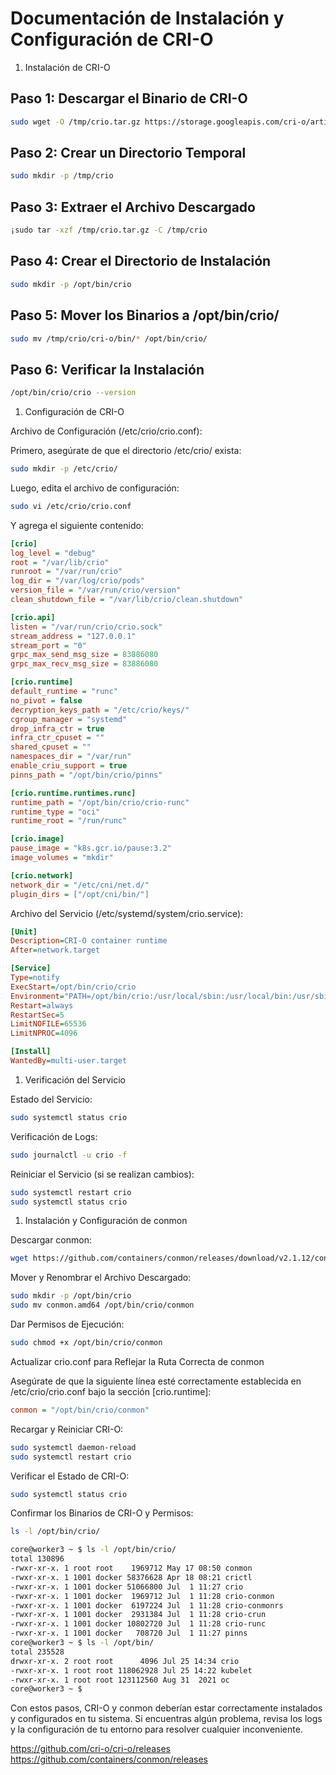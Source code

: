 # Documentación de Instalación y Configuración de CRI-O

1. Instalación de CRI-O

## Paso 1: Descargar el Binario de CRI-O

```bash
sudo wget -O /tmp/crio.tar.gz https://storage.googleapis.com/cri-o/artifacts/cri-o.amd64.v1.30.3.tar.gz
```
## Paso 2: Crear un Directorio Temporal

```bash
sudo mkdir -p /tmp/crio
```
## Paso 3: Extraer el Archivo Descargado

```bash
¡sudo tar -xzf /tmp/crio.tar.gz -C /tmp/crio
```

## Paso 4: Crear el Directorio de Instalación

```bash
sudo mkdir -p /opt/bin/crio
```

## Paso 5: Mover los Binarios a /opt/bin/crio/

```bash
sudo mv /tmp/crio/cri-o/bin/* /opt/bin/crio/
```

## Paso 6: Verificar la Instalación

```bash
/opt/bin/crio/crio --version
```

1. Configuración de CRI-O
   
Archivo de Configuración (/etc/crio/crio.conf):

Primero, asegúrate de que el directorio /etc/crio/ exista:

```bash
sudo mkdir -p /etc/crio/
```

Luego, edita el archivo de configuración:

```bash
sudo vi /etc/crio/crio.conf
```

Y agrega el siguiente contenido:

```ini
[crio]
log_level = "debug"
root = "/var/lib/crio"
runroot = "/var/run/crio"
log_dir = "/var/log/crio/pods"
version_file = "/var/run/crio/version"
clean_shutdown_file = "/var/lib/crio/clean.shutdown"

[crio.api]
listen = "/var/run/crio/crio.sock"
stream_address = "127.0.0.1"
stream_port = "0"
grpc_max_send_msg_size = 83886080
grpc_max_recv_msg_size = 83886080

[crio.runtime]
default_runtime = "runc"
no_pivot = false
decryption_keys_path = "/etc/crio/keys/"
cgroup_manager = "systemd"
drop_infra_ctr = true
infra_ctr_cpuset = ""
shared_cpuset = ""
namespaces_dir = "/var/run"
enable_criu_support = true
pinns_path = "/opt/bin/crio/pinns"

[crio.runtime.runtimes.runc]
runtime_path = "/opt/bin/crio/crio-runc"
runtime_type = "oci"
runtime_root = "/run/runc"

[crio.image]
pause_image = "k8s.gcr.io/pause:3.2"
image_volumes = "mkdir"

[crio.network]
network_dir = "/etc/cni/net.d/"
plugin_dirs = ["/opt/cni/bin/"]
```

Archivo del Servicio (/etc/systemd/system/crio.service):

```ini
[Unit]
Description=CRI-O container runtime
After=network.target

[Service]
Type=notify
ExecStart=/opt/bin/crio/crio
Environment="PATH=/opt/bin/crio:/usr/local/sbin:/usr/local/bin:/usr/sbin:/usr/bin:/sbin:/bin"
Restart=always
RestartSec=5
LimitNOFILE=65536
LimitNPROC=4096

[Install]
WantedBy=multi-user.target
```

1. Verificación del Servicio
   
Estado del Servicio:

```bash
sudo systemctl status crio
```

Verificación de Logs:

```bash
sudo journalctl -u crio -f
```

Reiniciar el Servicio (si se realizan cambios):

```bash
sudo systemctl restart crio
sudo systemctl status crio
```

1. Instalación y Configuración de conmon
   
Descargar conmon:

```bash
wget https://github.com/containers/conmon/releases/download/v2.1.12/conmon.amd64
```

Mover y Renombrar el Archivo Descargado:

```bash
sudo mkdir -p /opt/bin/crio
sudo mv conmon.amd64 /opt/bin/crio/conmon
```

Dar Permisos de Ejecución:

```bash
sudo chmod +x /opt/bin/crio/conmon
```

Actualizar crio.conf para Reflejar la Ruta Correcta de conmon

Asegúrate de que la siguiente línea esté correctamente establecida en /etc/crio/crio.conf bajo la sección [crio.runtime]:

```ini
conmon = "/opt/bin/crio/conmon"
```

Recargar y Reiniciar CRI-O:

```bash
sudo systemctl daemon-reload
sudo systemctl restart crio
```

Verificar el Estado de CRI-O:

```bash
sudo systemctl status crio
```

Confirmar los Binarios de CRI-O y Permisos:

```bash
ls -l /opt/bin/crio/
```

```bash
core@worker3 ~ $ ls -l /opt/bin/crio/
total 130896
-rwxr-xr-x. 1 root root    1969712 May 17 08:50 conmon
-rwxr-xr-x. 1 1001 docker 58376628 Apr 18 08:21 crictl
-rwxr-xr-x. 1 1001 docker 51066800 Jul  1 11:27 crio
-rwxr-xr-x. 1 1001 docker  1969712 Jul  1 11:28 crio-conmon
-rwxr-xr-x. 1 1001 docker  6197224 Jul  1 11:28 crio-conmonrs
-rwxr-xr-x. 1 1001 docker  2931384 Jul  1 11:28 crio-crun
-rwxr-xr-x. 1 1001 docker 10802720 Jul  1 11:28 crio-runc
-rwxr-xr-x. 1 1001 docker   708720 Jul  1 11:27 pinns
core@worker3 ~ $ ls -l /opt/bin/
total 235528
drwxr-xr-x. 2 root root      4096 Jul 25 14:34 crio
-rwxr-xr-x. 1 root root 118062928 Jul 25 14:22 kubelet
-rwxr-xr-x. 1 root root 123112560 Aug 31  2021 oc
core@worker3 ~ $
```



Con estos pasos, CRI-O y conmon deberían estar correctamente instalados y configurados en tu sistema. Si encuentras algún problema, revisa los logs y la configuración de tu entorno para resolver cualquier inconveniente.


https://github.com/cri-o/cri-o/releases
https://github.com/containers/conmon/releases
